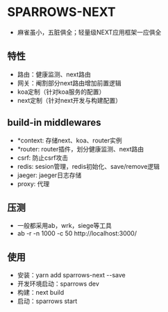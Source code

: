 # SPARROWS-NEXT
- 麻雀虽小，五脏俱全；轻量级NEXT应用框架一应俱全

## 特性
- 路由：健康监测、next路由
- 网关：阉割部分next路由增加前置逻辑
- koa定制（针对koa服务的配置）
- next定制（针对next开发与构建配置）

## build-in middlewares
- *context: 存储next、koa、router实例
- *router: router插件，划分健康监测、next路由
- csrf: 防止csrf攻击
- redis: sesion管理，redis初始化、save/remove逻辑
- jaeger: jaeger日志存储
- proxy: 代理

## 压测
- 一般都采用ab，wrk，siege等工具
- ab -r -n 1000 -c 50 http://localhost:3000/ 

## 使用
- 安装：yarn add sparrows-next --save
- 开发环境启动：sparrows dev
- 构建：next build
- 启动：sparrows start

